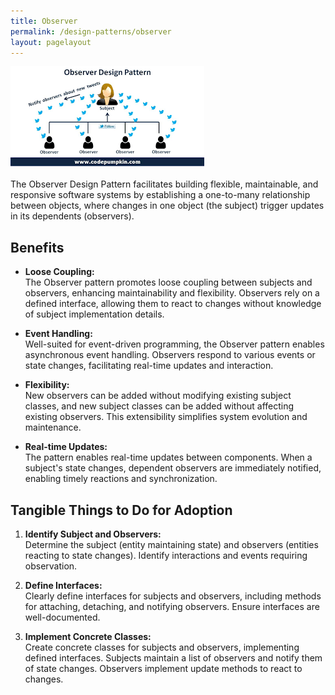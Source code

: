 ```yaml
---
title: Observer
permalink: /design-patterns/observer
layout: pagelayout
---
```


![Observer](./../../pictures/observer.png)

The Observer Design Pattern facilitates building flexible, maintainable, and responsive software systems by establishing a one-to-many relationship between objects, where changes in one object (the subject) trigger updates in its dependents (observers).

## Benefits

- **Loose Coupling:**  
  The Observer pattern promotes loose coupling between subjects and observers, enhancing maintainability and flexibility. Observers rely on a defined interface, allowing them to react to changes without knowledge of subject implementation details.

- **Event Handling:**  
  Well-suited for event-driven programming, the Observer pattern enables asynchronous event handling. Observers respond to various events or state changes, facilitating real-time updates and interaction.

- **Flexibility:**  
  New observers can be added without modifying existing subject classes, and new subject classes can be added without affecting existing observers. This extensibility simplifies system evolution and maintenance.

- **Real-time Updates:**  
  The pattern enables real-time updates between components. When a subject's state changes, dependent observers are immediately notified, enabling timely reactions and synchronization.

## Tangible Things to Do for Adoption

1. **Identify Subject and Observers:**  
   Determine the subject (entity maintaining state) and observers (entities reacting to state changes). Identify interactions and events requiring observation.

2. **Define Interfaces:**  
   Clearly define interfaces for subjects and observers, including methods for attaching, detaching, and notifying observers. Ensure interfaces are well-documented.

3. **Implement Concrete Classes:**  
   Create concrete classes for subjects and observers, implementing defined interfaces. Subjects maintain a list of observers and notify them of state changes. Observers implement update methods to react to changes.

